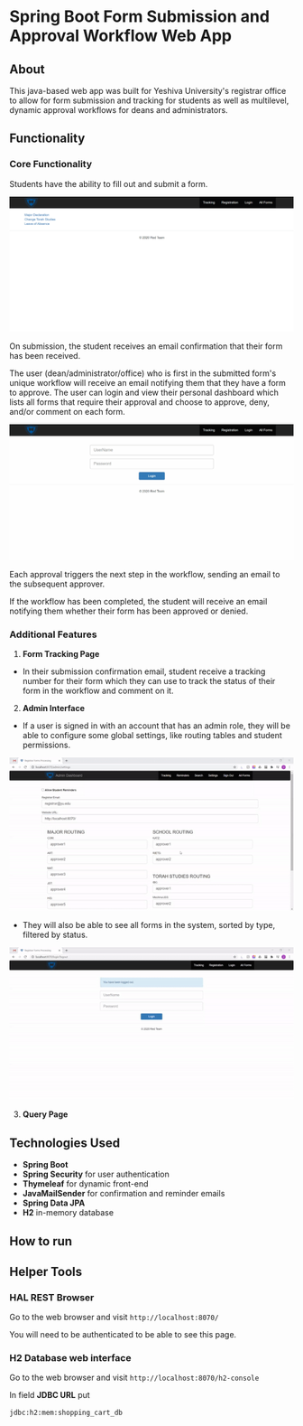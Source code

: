 # Spring Boot Form Submission and Approval Workflow Web App



## About
This java-based web app was built for Yeshiva University's registrar office to allow for form 
submission and tracking for students as well as multilevel, dynamic approval workflows for 
deans and administrators. 


## Functionality

### Core Functionality
Students have the ability to fill out and submit a form. 

![Form Submission](media/formSubmission.gif)

On submission, the student receives 
an email confirmation that their form has been received.

The user (dean/administrator/office) who is first in the submitted form's 
unique workflow will receive an email notifying them that they have a form 
to approve. The user can login and view their personal dashboard which lists 
all forms that require their approval and choose to approve, deny, and/or comment 
on each form.

![Form Approval](media/approval.gif)

Each approval triggers the next step in the workflow, sending an email to the subsequent approver.

If the workflow has been completed, the student will receive an email notifying them whether their form has been approved or denied.

### Additional Features 
1. **Form Tracking Page** 
- In their submission confirmation email, student receive a tracking number for their form which they can use to track the status of their form in the workflow and comment on it.
2. **Admin Interface**
- If a user is signed in with an account that has an admin role, they will be able to configure some global settings, like routing tables and student permissions.

![Admin Settings](media/admin_settings.gif)

- They will also be able to see all forms in the system, sorted by type, filtered by status.

![Admin Dashboard](media/admin_dashboard.gif)

3. **Query Page**


## Technologies Used
- **Spring Boot**
- **Spring Security** for user authentication
- **Thymeleaf** for dynamic front-end
- **JavaMailSender** for confirmation and reminder emails
- **Spring Data JPA**
- **H2** in-memory database

## How to run

## Helper Tools

### HAL REST Browser

Go to the web browser and visit `http://localhost:8070/`

You will need to be authenticated to be able to see this page.

### H2 Database web interface

Go to the web browser and visit `http://localhost:8070/h2-console`

In field **JDBC URL** put 
```
jdbc:h2:mem:shopping_cart_db